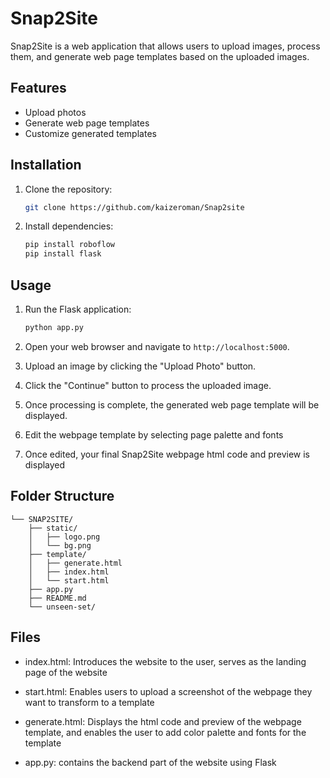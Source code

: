 # Snap2Site

Snap2Site is a web application that allows users to upload images, process them, and generate web page templates based on the uploaded images.

## Features

- Upload photos
- Generate web page templates
- Customize generated templates

## Installation

1. Clone the repository:

    ```bash
    git clone https://github.com/kaizeroman/Snap2site
    ```

2. Install dependencies:

    ```bash
    pip install roboflow
    pip install flask
    ```

## Usage

1. Run the Flask application:

    ```bash
    python app.py
    ```

2. Open your web browser and navigate to `http://localhost:5000`.

3. Upload an image by clicking the "Upload Photo" button.

4. Click the "Continue" button to process the uploaded image.

5. Once processing is complete, the generated web page template will be displayed.

6. Edit the webpage template by selecting page palette and fonts

7. Once edited, your final Snap2Site webpage html code and preview is displayed

## Folder Structure
```.
└── SNAP2SITE/
    ├── static/
    │   ├── logo.png
    │   └── bg.png
    ├── template/
    │   ├── generate.html
    │   ├── index.html
    │   └── start.html
    ├── app.py
    ├── README.md
    └── unseen-set/
```

## Files
- index.html: Introduces the website to the user, serves as the landing page of the website

- start.html: Enables users to upload a screenshot of the webpage they want to transform to a template

- generate.html: Displays the html code and preview of the webpage template, and enables the user to add color palette and fonts for  the template

- app.py: contains the backend part of the website using Flask
